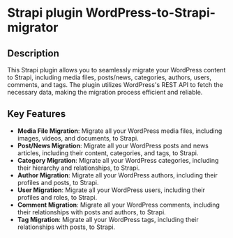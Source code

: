 # Strapi plugin WordPress-to-Strapi-migrator

## Description
This Strapi plugin allows you to seamlessly migrate your WordPress content to Strapi, including media files, posts/news, categories, authors, users, comments, and tags. The plugin utilizes WordPress's REST API to fetch the necessary data, making the migration process efficient and reliable.

## Key Features
* **Media File Migration**: Migrate all your WordPress media files, including images, videos, and documents, to Strapi.
* **Post/News Migration**: Migrate all your WordPress posts and news articles, including their content, categories, and tags, to Strapi.
* **Category Migration**: Migrate all your WordPress categories, including their hierarchy and relationships, to Strapi.
* **Author Migration**: Migrate all your WordPress authors, including their profiles and posts, to Strapi.
* **User Migration**: Migrate all your WordPress users, including their profiles and roles, to Strapi.
* **Comment Migration**: Migrate all your WordPress comments, including their relationships with posts and authors, to Strapi.
* **Tag Migration**: Migrate all your WordPress tags, including their relationships with posts, to Strapi.